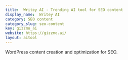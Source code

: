 ```yaml
---
title:  Writey AI - Trending AI tool for SEO content
display_name:  Writey AI
category: SEO content
category_slug: seo-content
key: gizzmo_ai
website: https://gizzmo.ai/
layout: aitool
---
```


WordPress content creation and optimization for SEO.
